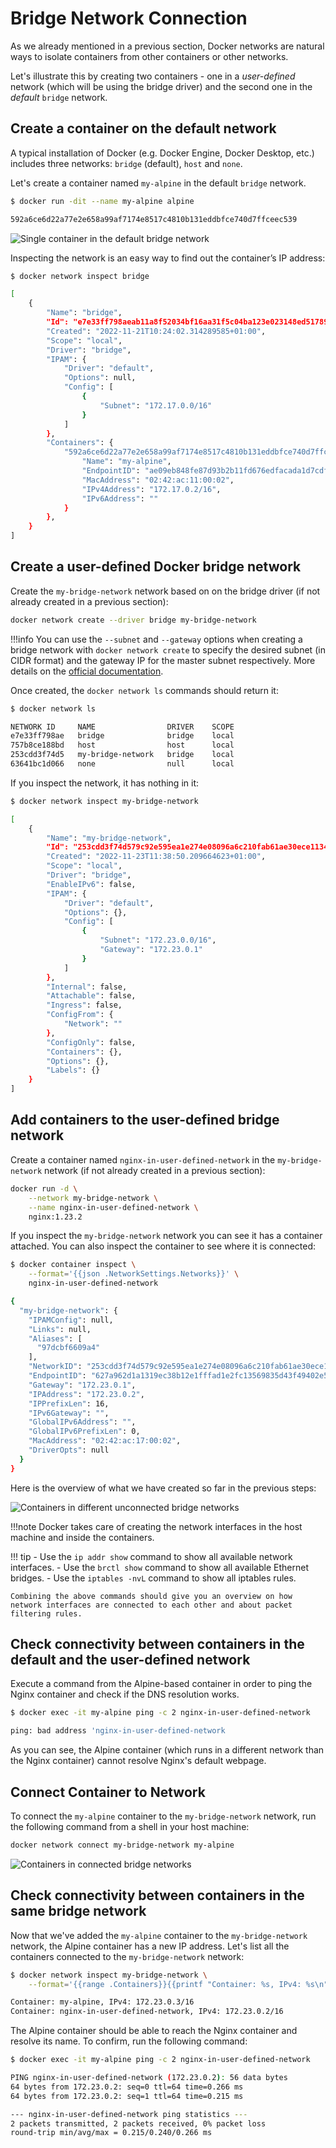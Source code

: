 # Bridge Network Connection

As we already mentioned in a previous section, Docker networks are natural ways to isolate containers from other containers or other networks.

Let's illustrate this by creating two containers - one in a _user-defined_ network (which will be using the bridge driver) and the second one in the _default_ `bridge` network.

## Create a container on the default network

A typical installation of Docker (e.g. Docker Engine, Docker Desktop, etc.) includes three networks: `bridge` (default), `host` and `none`.

Let's create a container named `my-alpine` in the default `bridge` network.
    
```bash
$ docker run -dit --name my-alpine alpine

592a6ce6d22a77e2e658a99af7174e8517c4810b131eddbfce740d7ffceec539
```

![Single container in the default bridge network](./img/bridge-default-network.png)

Inspecting the network is an easy way to find out the container’s IP address:

```bash
$ docker network inspect bridge

[
    {
        "Name": "bridge",
        "Id": "e7e33ff798aeab11a8f52034bf16aa31f5c04ba123e023148ed51789b0ba1ee4",
        "Created": "2022-11-21T10:24:02.314289585+01:00",
        "Scope": "local",
        "Driver": "bridge",
        "IPAM": {
            "Driver": "default",
            "Options": null,
            "Config": [
                {
                    "Subnet": "172.17.0.0/16"
                }
            ]
        },
        "Containers": {
            "592a6ce6d22a77e2e658a99af7174e8517c4810b131eddbfce740d7ffceec539": {
                "Name": "my-alpine",
                "EndpointID": "ae09eb848fe87d93b2b11fd676edfacada1d7cdfebd8ead7932ffb2e29249ab8",
                "MacAddress": "02:42:ac:11:00:02",
                "IPv4Address": "172.17.0.2/16",
                "IPv6Address": ""
            }
        },
    }
]
```

## Create a user-defined Docker bridge network

Create the `my-bridge-network` network based on on the bridge driver (if not already created in a previous section):

```bash
docker network create --driver bridge my-bridge-network
```

!!!info
    You can use the `--subnet` and `--gateway` options when creating a bridge network with `docker network create` to specify the desired subnet (in CIDR format) and the gateway IP for the master subnet respectively. More details on the [official documentation](https://docs.docker.com/engine/reference/commandline/network_create/#bridge-driver-options).

Once created, the `docker network ls` commands should return it:

```bash
$ docker network ls

NETWORK ID     NAME                DRIVER    SCOPE
e7e33ff798ae   bridge              bridge    local
757b8ce188bd   host                host      local
253cdd3f74d5   my-bridge-network   bridge    local
63641bc1d066   none                null      local
```

If you inspect the network, it has nothing in it:

```bash
$ docker network inspect my-bridge-network

[
    {
        "Name": "my-bridge-network",
        "Id": "253cdd3f74d579c92e595ea1e274e08096a6c210fab61ae30ece1134ec96a2dc",
        "Created": "2022-11-23T11:38:50.209664623+01:00",
        "Scope": "local",
        "Driver": "bridge",
        "EnableIPv6": false,
        "IPAM": {
            "Driver": "default",
            "Options": {},
            "Config": [
                {
                    "Subnet": "172.23.0.0/16",
                    "Gateway": "172.23.0.1"
                }
            ]
        },
        "Internal": false,
        "Attachable": false,
        "Ingress": false,
        "ConfigFrom": {
            "Network": ""
        },
        "ConfigOnly": false,
        "Containers": {},
        "Options": {},
        "Labels": {}
    }
]
```

## Add containers to the user-defined bridge network

Create a container named `nginx-in-user-defined-network` in the `my-bridge-network` network (if not already created in a previous section):

```bash
docker run -d \
    --network my-bridge-network \
    --name nginx-in-user-defined-network \
    nginx:1.23.2
```

If you inspect the `my-bridge-network` network you can see it has a container attached. You can also inspect the container to see where it is connected:


```bash
$ docker container inspect \
    --format='{{json .NetworkSettings.Networks}}' \
    nginx-in-user-defined-network

{
  "my-bridge-network": {
    "IPAMConfig": null,
    "Links": null,
    "Aliases": [
      "97dcbf6609a4"
    ],
    "NetworkID": "253cdd3f74d579c92e595ea1e274e08096a6c210fab61ae30ece1134ec96a2dc",
    "EndpointID": "627a962d1a1319ec38b12e1fffad1e2fc13569835d43f49402e516a11b1cd047",
    "Gateway": "172.23.0.1",
    "IPAddress": "172.23.0.2",
    "IPPrefixLen": 16,
    "IPv6Gateway": "",
    "GlobalIPv6Address": "",
    "GlobalIPv6PrefixLen": 0,
    "MacAddress": "02:42:ac:17:00:02",
    "DriverOpts": null
  }
}
```

Here is the overview of what we have created so far in the previous steps:

![Containers in different unconnected bridge networks](./img/container-in-different-bridge-net.png)

!!!note
    Docker takes care of creating the network interfaces in the host machine and inside the containers.

!!! tip
    - Use the `ip addr show` command to show all available network interfaces.
    - Use the `brctl show` command to show all available Ethernet bridges.
    - Use the `iptables -nvL` command to show all iptables rules.

    Combining the above commands should give you an overview on how network interfaces are connected to each other and about packet filtering rules.

## Check connectivity between containers in the default and the user-defined network

Execute a command from the Alpine-based container in order to ping the Nginx container and check if the DNS resolution works.
    
```bash
$ docker exec -it my-alpine ping -c 2 nginx-in-user-defined-network

ping: bad address 'nginx-in-user-defined-network
```

As you can see, the Alpine container (which runs in a different network than the Nginx container) cannot resolve Nginx's default webpage.

## Connect Container to Network

To connect the `my-alpine` container to the `my-bridge-network` network, run the following command from a shell in your host machine:

```bash
docker network connect my-bridge-network my-alpine
```

![Containers in connected bridge networks](./img/containers-in-connected-bridge-net.png)

## Check connectivity between containers in the same bridge network

Now that we've added the `my-alpine` container to the `my-bridge-network` network, the Alpine container has a new IP address. Let's list all the containers connected to the `my-bridge-network` network:

```bash
$ docker network inspect my-bridge-network \
    --format='{{range .Containers}}{{printf "Container: %s, IPv4: %s\n" .Name .IPv4Address}}{{end}}'

Container: my-alpine, IPv4: 172.23.0.3/16
Container: nginx-in-user-defined-network, IPv4: 172.23.0.2/16
```

The Alpine container should be able to reach the Nginx container and resolve its name. To confirm, run the following command:

```bash
$ docker exec -it my-alpine ping -c 2 nginx-in-user-defined-network

PING nginx-in-user-defined-network (172.23.0.2): 56 data bytes
64 bytes from 172.23.0.2: seq=0 ttl=64 time=0.266 ms
64 bytes from 172.23.0.2: seq=1 ttl=64 time=0.215 ms

--- nginx-in-user-defined-network ping statistics ---
2 packets transmitted, 2 packets received, 0% packet loss
round-trip min/avg/max = 0.215/0.240/0.266 ms
```
